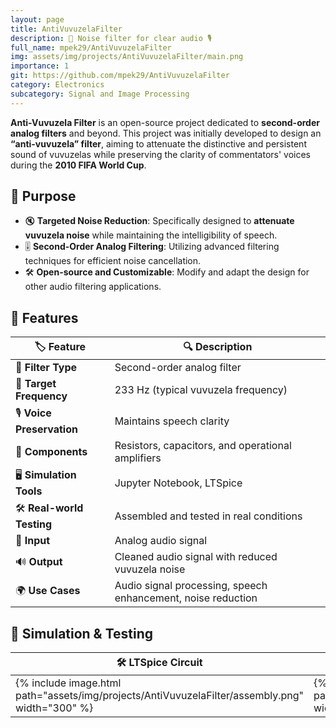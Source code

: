 ```yaml
---
layout: page
title: AntiVuvuzelaFilter
description: 🎵 Noise filter for clear audio 🎙️
full_name: mpek29/AntiVuvuzelaFilter
img: assets/img/projects/AntiVuvuzelaFilter/main.png
importance: 1
git: https://github.com/mpek29/AntiVuvuzelaFilter
category: Electronics
subcategory: Signal and Image Processing
---
```



**Anti-Vuvuzela Filter** is an open-source project dedicated to **second-order analog filters** and beyond. This project was initially developed to design an **“anti-vuvuzela” filter**, aiming to attenuate the distinctive and persistent sound of vuvuzelas while preserving the clarity of commentators' voices during the **2010 FIFA World Cup**.

## 🎯 Purpose

- 🔇 **Targeted Noise Reduction**: Specifically designed to **attenuate vuvuzela noise** while maintaining the intelligibility of speech.
- 🎚 **Second-Order Analog Filtering**: Utilizing advanced filtering techniques for efficient noise cancellation.
- 🛠️ **Open-source and Customizable**: Modify and adapt the design for other audio filtering applications.

## 📝 Features

| 🏷️ Feature         | 🔍 Description |
|-----------------|-------------|
| 🎼 **Filter Type** | Second-order analog filter |
| 🎯 **Target Frequency** | 233 Hz (typical vuvuzela frequency) |
| 🎙 **Voice Preservation** | Maintains speech clarity |
| 🔧 **Components** | Resistors, capacitors, and operational amplifiers |
| 🖥️ **Simulation Tools** | Jupyter Notebook, LTSpice |
| 🛠 **Real-world Testing** | Assembled and tested in real conditions |
| 🔌 **Input** | Analog audio signal |
| 🔊 **Output** | Cleaned audio signal with reduced vuvuzela noise |
| 🌍 **Use Cases** | Audio signal processing, speech enhancement, noise reduction |

## 📐 Simulation & Testing

| 🛠️ LTSpice Circuit | 📜 Simulation  |
|-----------|-----------|
| {% include image.html path="assets/img/projects/AntiVuvuzelaFilter/assembly.png" width="300" %} | {% include image.html path="assets/img/projects/AntiVuvuzelaFilter/simulation.png" width="300" %} |

